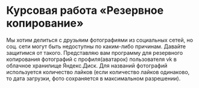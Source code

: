 # Курсовая работа «Резервное копирование»

Мы хотим делиться с друзьяим фотографиями из социальных сетей, но соц. сети могут быть недоступны по каким-либо причинам. Давайте защитимся от такого.
Представляю вам программу для резервного копирования фотографий с профиля(аватарок) пользователя vk в облачное хранилище Яндекс.Диск.
Для названий фотографий используется количество лайков (если количество лайков одинаково, то дата загрузки, фото сохраняется в максимальном разрешении).
